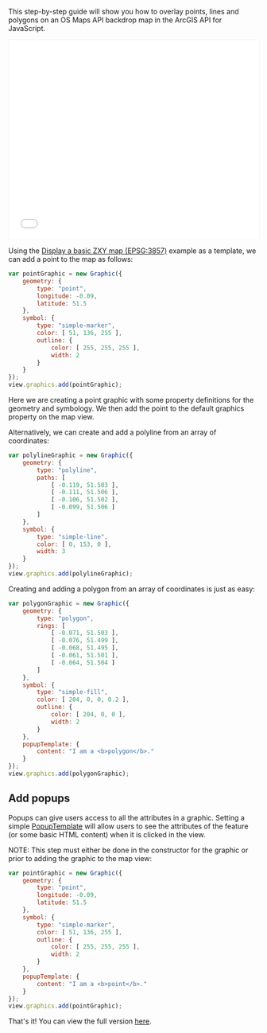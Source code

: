 This step-by-step guide will show you how to overlay points, lines and polygons on an OS Maps API backdrop map in the ArcGIS API for JavaScript.

<p><iframe style="width:100%;height:400px;max-width:1200px;border:1px solid #f5f5f5;" src="/public/os-data-hub-tutorials/dist/quick-start/arcgis-javascript-api-adding-overlays.php"></iframe></p>

Using the [Display a basic ZXY map (EPSG:3857)](https://labs.os.uk/public/os-data-hub-examples/os-maps-api/zxy-3857-basic-map) example as a template, we can add a point to the map as follows:

```js
var pointGraphic = new Graphic({
    geometry: {
        type: "point",
        longitude: -0.09,
        latitude: 51.5
    },
    symbol: {
        type: "simple-marker",
        color: [ 51, 136, 255 ],
        outline: {
            color: [ 255, 255, 255 ],
            width: 2
        }
    }
});
view.graphics.add(pointGraphic);
```

Here we are creating a point graphic with some property definitions for the geometry and symbology. We then add the point to the default graphics property on the map view.

Alternatively, we can create and add a polyline from an array of coordinates:

```js
var polylineGraphic = new Graphic({
    geometry: {
        type: "polyline",
        paths: [
            [ -0.119, 51.503 ],
            [ -0.111, 51.506 ],
            [ -0.106, 51.502 ],
            [ -0.099, 51.506 ]
        ]
    },
    symbol: {
        type: "simple-line",
        color: [ 0, 153, 0 ],
        width: 3
    }
});
view.graphics.add(polylineGraphic);
```

Creating and adding a polygon from an array of coordinates is just as easy:

```js
var polygonGraphic = new Graphic({
    geometry: {
        type: "polygon",
        rings: [
            [ -0.071, 51.503 ],
            [ -0.076, 51.499 ],
            [ -0.068, 51.495 ],
            [ -0.061, 51.501 ],
            [ -0.064, 51.504 ]
        ]
    },
    symbol: {
        type: "simple-fill",
        color: [ 204, 0, 0, 0.2 ],
        outline: {
            color: [ 204, 0, 0 ],
            width: 2
        }
    },
    popupTemplate: {
        content: "I am a <b>polygon</b>."
    }
});
view.graphics.add(polygonGraphic);
```

## Add popups

Popups can give users access to all the attributes in a graphic. Setting a simple [PopupTemplate](https://developers.arcgis.com/javascript/latest/api-reference/esri-PopupTemplate.html) will allow users to see the attributes of the feature (or some basic HTML content) when it is clicked in the view.

NOTE: This step must either be done in the constructor for the graphic or prior to adding the graphic to the map view:

```js
var pointGraphic = new Graphic({
    geometry: {
        type: "point",
        longitude: -0.09,
        latitude: 51.5
    },
    symbol: {
        type: "simple-marker",
        color: [ 51, 136, 255 ],
        outline: {
            color: [ 255, 255, 255 ],
            width: 2
        }
    },
    popupTemplate: {
        content: "I am a <b>point</b>."
    }
});
view.graphics.add(pointGraphic);
```

That's it! You can view the full version [here](/public/os-data-hub-tutorials/dist/quick-start/arcgis-javascript-api-adding-overlays.php).
